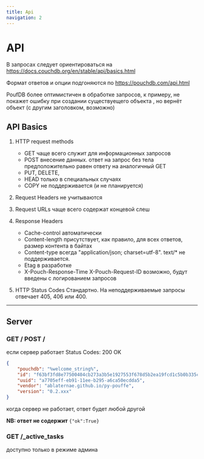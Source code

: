 ```yaml
---
title: Api
navigation: 2
---
```

#  API

В запросах следует ориентироваться на https://docs.couchdb.org/en/stable/api/basics.html

Формат ответов и опции подгоняются по https://pouchdb.com/api.html

PoufDB более оптимистичен в обработке запросов, к примеру, не покажет ошибку при создании существуещего объекта
, но вернёт объект (с другим заголовком, возможно)

## API Basics

1. HTTP request methods
    * GET чаще всего служит для информационных запросов
    * POST внесение данных. ответ на запрос без тела предположительно равен ответу на аналогичный GET
    * PUT, DELETE,
    * HEAD только в специальных случаях
    * COPY не поддерживается (и не планируется)

2. Request Headers не учитываются
3. Request URLs чаще всего содержат концевой слеш

4. Response Headers
    * Cache-control автоматически
    * Content-length присутствует, как правило, для всех ответов, размер контента в байтах
    * Content-type всегда "application/json; charset=utf-8". text/* не поддерживается.
    * Etag в разработке
    * X-Pouch-Response-Time X-Pouch-Request-ID возможно, будут введены с логированием запросов

5. HTTP Status Codes
Стандартно. На неподдерживаемые запросы отвечает 405, 406 или 400.

-----

## Server

### GET / POST /
если сервер работает
Status Codes: 200 OK
```json
{
    "pouchdb": "%welcome_string%",
    "id": "f63bf3fd8e77500404cb273a3b5e1927553f678d5b2ea19fcd1c5b0b335c8259",
    "uuid": "a7705eff-eb91-11ee-b295-a6ca50ecdda5",
    "vendor": "ablaternae.github.io/py-pouffe",
    "version": "0.2.xxx"
}
```
когда сервер не работает, ответ будет любой другой

**NB: ответ не содержит** `{"ok":True}`




### GET /_active_tasks

доступно только в режиме админа



